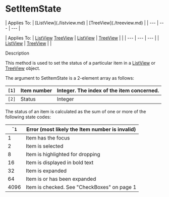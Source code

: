 




<h1 class="heading"><span class="name">SetItemState</span></h1>
| Applies To: | [ListView](./listview.md) | [TreeView](./treeview.md) |
| --- | --- | ---  |

| Applies To: | [ListView](./listview.md) [TreeView](./treeview.md) | [ListView](./listview.md) | [TreeView](./treeview.md) |  |
| --- | --- | ---  |
| [ListView](./listview.md) | [TreeView](./treeview.md) |  |


Description


This method is used to set the status of a particular item in a [ListView](./listview.md) or [TreeView](./treeview.md) object.


The argument to SetItemState is a 2-element array as follows:

| `[1]` | Item number | Integer. The index of the item concerned. |
| --- | --- | ---  |
| `[2]` | Status | Integer |


The status of an item is calculated as the sum of one or more of the following state codes:


| `¯1` | Error (most likely the Item number is invalid) |
| --- | ---  |
| 1 | Item has the focus |
| 2 | Item is selected |
| 8 | Item is highlighted for dropping |
| 16 | Item is displayed in bold text |
| 32 | Item is expanded |
| 64 | Item is or has been expanded |
| 4096 | Item is checked. See "CheckBoxes" on page 1 |


